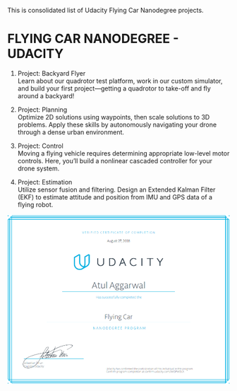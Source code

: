 [image_cert]: certificate.PNG "certificate of graduation"

This is consolidated list of Udacity Flying Car Nanodegree projects.

# FLYING CAR NANODEGREE - UDACITY
1) Project: Backyard Flyer    
Learn about our quadrotor test platform, work in our custom simulator, and build your first project—getting a quadrotor to take-off and fly around a backyard!      

2) Project: Planning     
Optimize 2D solutions using waypoints, then scale solutions to 3D problems. Apply these skills by autonomously navigating your drone through a dense urban environment.     

3) Project: Control    
Moving a flying vehicle requires determining appropriate low-level motor controls. Here, you’ll build a nonlinear cascaded controller for your drone system.    

4) Project: Estimation    
Utilize sensor fusion and filtering. Design an Extended Kalman Filter (EKF) to estimate attitude and position from IMU and GPS data of a flying robot.    

![Graduation Certificate][image_cert]
